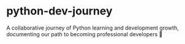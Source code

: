# python-dev-journey
A collaborative journey of Python learning and development growth, documenting our path to becoming professional developers 🚀
